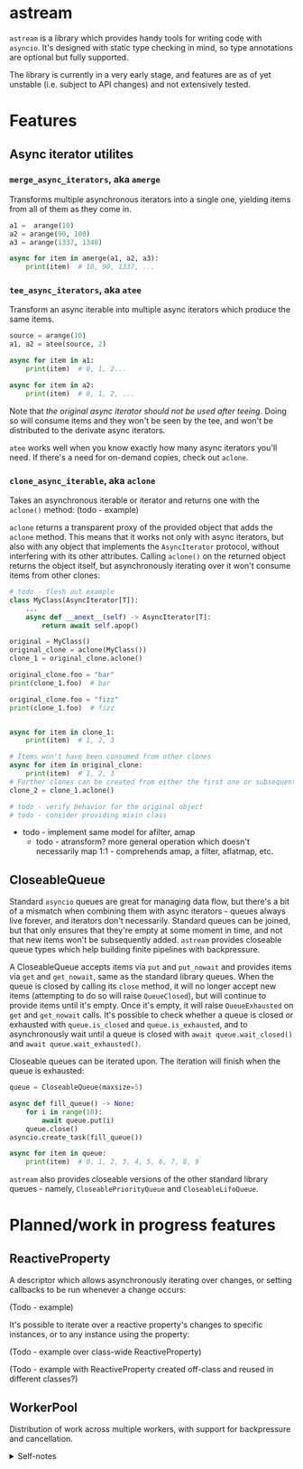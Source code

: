 # astream

`astream` is a library which provides handy tools for writing code with `asyncio`. It's designed with static type checking in mind, so type annotations are optional but fully supported.

The library is currently in a very early stage, and features are as of yet unstable (i.e. subject to API changes) and not extensively tested.

# Features

## Async iterator utilites

### `merge_async_iterators`, aka `amerge`

Transforms multiple asynchronous iterators into a single one, yielding items from all of them as they come in.

```python
a1 =  arange(10)
a2 = arange(90, 100)
a3 = arange(1337, 1348)

async for item in amerge(a1, a2, a3):
    print(item)  # 10, 90, 1337, ...
```

### `tee_async_iterators`, aka `atee`

Transform an async iterable into multiple async iterators which produce the same items.

```python
source = arange(10)
a1, a2 = atee(source, 2)

async for item in a1:
    print(item)  # 0, 1, 2...

async for item in a2:
    print(item)  # 0, 1, 2, ...
```

Note that *the original async iterator should not be used after teeing*. Doing so will consume items and they won't be seen by the tee, and won't be distributed to the derivate async iterators.

`atee` works well when you know exactly how many async iterators you'll need. If there's a need for on-demand copies, check out `aclone`.

### `clone_async_iterable`, aka `aclone`

Takes an asynchronous iterable or iterator and returns one with the `aclone()` method:
(todo - example)

`aclone` returns a transparent proxy of the provided object that adds the `aclone` method. This means that it works not only with async iterators, but also with any object that implements the `AsyncIterator` protocol, without interfering with its other attributes. Calling `aclone()` on the returned object returns the object itself, but asynchronously iterating over it won't consume items from other clones:

```python
# todo - flesh out example
class MyClass(AsyncIterator[T]):
    ...
    async def __anext__(self) -> AsyncIterator[T]:
        return await self.apop()

original = MyClass()
original_clone = aclone(MyClass())
clone_1 = original_clone.aclone()

original_clone.foo = "bar"
print(clone_1.foo)  # bar

original_clone.foo = "fizz"
print(clone_1.foo)  # fizz


async for item in clone_1:
    print(item)  # 1, 2, 3

# Items won't have been consumed from other clones
async for item in original_clone:
    print(item)  # 1, 2, 3
# Further clones can be created from either the first one or subsequent ones
clone_2 = clone_1.aclone()

# todo - verify behavior for the original object
# todo - consider providing mixin class
```

- todo - implement same model for afilter, amap
    - todo - atransform? more general operation which doesn't necessarily map 1:1 - comprehends amap, a filter, aflatmap, etc.

## CloseableQueue

Standard `asyncio` queues are great for managing data flow, but there's a bit of a mismatch when combining them with async iterators - queues always live forever, and iterators don't necessarily. Standard queues can be joined, but that only ensures that they're empty at some moment in time, and not that new items won't be subsequently added. `astream` provides closeable queue types which help building finite pipelines with backpressure.

A CloseableQueue accepts items via `put` and `put_nowait` and provides items via `get` and `get_nowait`, same as the standard library queues.
When the queue is closed by calling its `close` method, it will no longer accept new items (attempting to do so will raise `QueueClosed`), but will continue to provide items until it's empty. Once it's empty, it will raise `QueueExhausted` on `get` and `get_nowait` calls. It's possible to check whether a queue is closed or exhausted with `queue.is_closed` and `queue.is_exhausted`, and to asynchronously wait until a queue is closed with `await queue.wait_closed()` and `await queue.wait_exhausted()`.

Closeable queues can be iterated upon. The iteration will finish when the queue is exhausted:

```python
queue = CloseableQueue(maxsize=5)

async def fill_queue() -> None:
    for i in range(10):
        await queue.put(i)
    queue.close()
asyncio.create_task(fill_queue())

async for item in queue:
    print(item)  # 0, 1, 2, 3, 4, 5, 6, 7, 8, 9
```


`astream` also provides closeable versions of the other standard library queues - namely, `CloseablePriorityQueue` and `CloseableLifoQueue`.

# Planned/work in progress features

## ReactiveProperty

A descriptor which allows asynchronously iterating over changes, or setting callbacks to be run whenever a change occurs:

(Todo - example)

It's possible to iterate over a reactive property's changes to specific instances, or to any instance using the property:

(Todo - example over class-wide ReactiveProperty)

(Todo - example with ReactiveProperty created off-class and reused in different classes?)

## WorkerPool

Distribution of work across multiple workers, with support for backpressure and cancellation.

<details>
 <summary>Self-notes</summary>

- Todo - explore an API for populating queues from async iterators. Considerations:
    - Could be either an external function, or a function in CloseableQueue itself. If an external function, it could also be used for populating standard library Queues.
    - It'd be quite useful for composed/functional pipelines to have the option to close the queue after the async iterator is done.
        - This could be a separate function (`populate_and_close`) or a parameter `populate_queue(aiter, close_when_done=True)`.
            - The parameter wouldn't make sense for standard lib queues
        - What happens when two async iterators are set to populate the queue and then close it?
            - Most sane thing would be to wait until both are finished, then close it
                - Easy to do cleanly if it's a method of the CloseableQueue, not so much if it's a standalone function - requires keeping global state
        - Possibility
            - Have both a simple `populate_queue` standalone function with no closing functionality which works for both standard queues and closeable ones, and have a `populate` method in closeable queues which takes the `close_when_done` param

</details>

